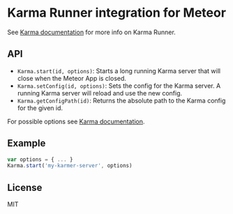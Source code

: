 # Karma Runner integration for Meteor

See [Karma documentation](http://karma-runner.github.io/0.13/index.html) for more info on Karma Runner.

## API

* `Karma.start(id, options)`: Starts a long running Karma server that will close when the Meteor App is closed.
* `Karma.setConfig(id, options)`: Sets the config for the Karma server. A running Karma server will reload and use the new config.
* `Karma.getConfigPath(id)`: Returns the absolute path to the Karma config for the given id.

For possible options see [Karma documentation](http://karma-runner.github.io/0.13/config/configuration-file.html).

## Example

```javascript
var options = { ... }
Karma.start('my-karmer-server', options)
```

## License

MIT
